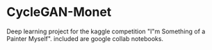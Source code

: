 # CycleGAN-Monet
Deep learning project for the kaggle competition "I"m Something of a Painter Myself".
included are google collab notebooks.
